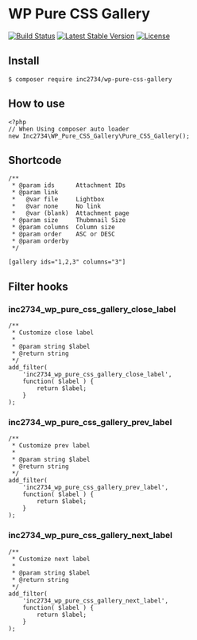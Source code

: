 # WP Pure CSS Gallery

[![Build Status](https://travis-ci.org/inc2734/wp-pure-css-gallery.svg?branch=master)](https://travis-ci.org/inc2734/wp-pure-css-gallery)
[![Latest Stable Version](https://poser.pugx.org/inc2734/wp-pure-css-gallery/v/stable)](https://packagist.org/packages/inc2734/wp-pure-css-gallery)
[![License](https://poser.pugx.org/inc2734/wp-pure-css-gallery/license)](https://packagist.org/packages/inc2734/wp-pure-css-gallery)

## Install
```
$ composer require inc2734/wp-pure-css-gallery
```

## How to use
```
<?php
// When Using composer auto loader
new Inc2734\WP_Pure_CSS_Gallery\Pure_CSS_Gallery();
```

## Shortcode
```
/**
 * @param ids      Attachment IDs
 * @param link
 *   @var file     Lightbox
 *   @var none     No link
 *   @var (blank)  Attachment page
 * @param size     Thubmnail Size
 * @param columns  Column size
 * @param order    ASC or DESC
 * @param orderby
 */

[gallery ids="1,2,3" columns="3"]
```

## Filter hooks

### inc2734_wp_pure_css_gallery_close_label

```
/**
 * Customize close label
 *
 * @param string $label
 * @return string
 */
add_filter(
	'inc2734_wp_pure_css_gallery_close_label',
	function( $label ) {
		return $label;
	}
);
```

### inc2734_wp_pure_css_gallery_prev_label

```
/**
 * Customize prev label
 *
 * @param string $label
 * @return string
 */
add_filter(
	'inc2734_wp_pure_css_gallery_prev_label',
	function( $label ) {
		return $label;
	}
);
```

### inc2734_wp_pure_css_gallery_next_label

```
/**
 * Customize next label
 *
 * @param string $label
 * @return string
 */
add_filter(
	'inc2734_wp_pure_css_gallery_next_label',
	function( $label ) {
		return $label;
	}
);
```
